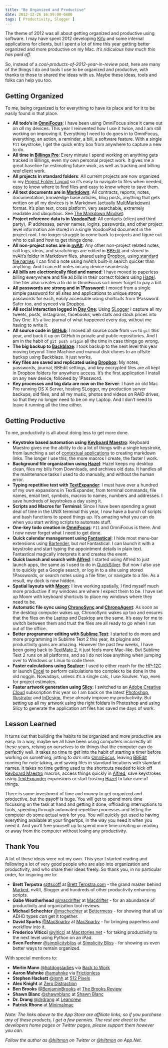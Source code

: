 ```yaml
---
title: "Be Organized and Productive"
date: 2012-12-26 16:59:00-0400
tags: [ Productivity, Slogger ]
---
```


The theme of 2012 was all about getting organized and productive using software. I may have spent 2012 developing [Kifu](http://www.kifuapp.com) and some internal applications for clients, but I spent a lot of time this year getting better organized and more productive on my Mac. *It’s ridiculous how much this has paid off.*

So, instead of a *cool-products-of-2012-year-in-review* post, here are many of the things I do and tools I use to be organized and productive, with thanks to those to shared the ideas with us. Maybe these ideas, tools and folks can help you too.

## Getting Organized

To me, being organized is for everything to have its place and for it to be easily found in that place.

* **All todo’s in [OmniFocus](https://itunes.apple.com/us/app/omnifocus/id402835630?mt=12&uo=4&at=10l894)**: I have been using OmniFocus since it came out on *all* my devices. This year I reinvented how I use it twice, and I am still working on improving it. Everything I need to do goes in to OmniFocus, everything, an action, a reminder, a bill, a software feature. With a single `F11` keystroke, I get the quick entry box from anywhere to capture a new to do.
* **All time in [Billings Pro](https://itunes.apple.com/us/app/billings-pro/id434514810?mt=12&uo=4&at=10l894)**: Every minute I spend working on anything gets tracked in Billings, even my own personal project work. It gives me a great baseline for estimating future work, as well as tracking and billing *real* client work.
* **All projects in standard folders**: All current projects are now organized in my [Project Folder Layout](https://hiltmon.com/blog/2012/06/30/project-folder-layout/) so it’s easy to navigate to files when needed, easy to know where to find files and easy to know where to save them.
* **All text documents are in [Markdown](http://daringfireball.net/projects/markdown/)**: All contracts, reports, notes, documentation, knowledge base articles, blog posts, anything that gets written on all my devices is in Markdown (actually [MultiMarkdown](http://fletcherpenney.net/multimarkdown/)) format. It’s plan text, cross platform, very searchable, extremely readable and ubiquitous. See [The Markdown Mindset](https://hiltmon.com/blog/2012/02/20/the-markdown-mindset/).
* **Project reference data is in [VoodooPad](https://itunes.apple.com/us/app/voodoopad-5/id514489722?mt=12&uo=4&at=10l894)**: All contacts (client and third party), IP addresses, server names, logins, passwords, and other project level information are stored in a single VoodooPad document in the project root. I no longer struggle to come back to projects and figure out who to call and how to get things done.
* **All non-project notes are in [nvAlt](http://brettterpstra.com/project/nvalt/)**: Any other non-project related notes, call logs, ideas, and scratchings are edited in [BBEdit](https://itunes.apple.com/us/app/bbedit/id404009241?mt=12&uo=4&at=10l894) and stored in nvAlt’s folder in Markdown files, shared using [Dropbox](https://www.dropbox.com), using [standard file names](https://hiltmon.com/blog/2012/04/15/text-notes-going-electronic/). I can find a note using nvAlt’s built-in search quicker than anything. And I can edit notes on any device seamlessly.
* **All bills are electronically filed and named**: I have moved to paperless billing everywhere and file all bills in their correct folders using [Hazel](http://www.noodlesoft.com/hazel.php). The filer also creates a to do in OmniFocus so I never forget to pay a bill.
* **All passwords are strong and in [1Password](https://itunes.apple.com/us/app/1password-password-manager/id443987910?mt=12&uo=4&at=10l894)**: I moved from a single simple password for all sites and applications to unique strong passwords for each, easily accessible using shortcuts from 1Password. Safer too, and synced via [Dropbox](https://www.dropbox.com).
* **All social interaction logged in [Day One](https://itunes.apple.com/us/app/day-one/id422304217?mt=12&uo=4&at=10l894)**: Using [SLogger](http://ttscoff.github.com/Slogger/) I capture all my tweets, posts, instagrams, facebooks, web stats and stock prices into Day One. It’s a live journal of what happened every day, without me having to write it.
* **All source code in [GitHub](https://github.com)**: I moved all source code from `svn` to `git` this year, and back it up on GitHub in private and public repositories. And I am in the habit of `git push origin` all the time in case things go wrong.
* **The big backup to [Backblaze](http://www.backblaze.com)**: I took backup to the next level this year moving beyond Time Machine and manual disk clones to an offsite backup using Backblaze. It just works.
* **Key files are saved and replicated using [Dropbox](https://www.dropbox.com)**: My notes, passwords, journal, BBEdit settings, and key encrypted files are all kept in Dropbox folders for anywhere access. It’s the first application I install on any new device, followed by 1Password.
* **Key processes and big data are now on the Server**: I have an old Mac Pro running OS X Server, hosting SLogger, my production server backups, old files, and all my music, photos and videos on RAID drives, so that they no longer need to be on my Laptop. And I don’t need to leave it running all the time either.

## Getting Productive

To me, productivity is all about doing less to get more done.

* **Keystroke based automation using [Keyboard Maestro](http://www.keyboardmaestro.com/main/)**: Keyboard Maestro gives me the ability to do a lot of things with a single keystroke, from launching a set of [contextual applications](https://hiltmon.com/blog/2012/04/26/application-context-packs/) to creating markdown links. The longer I use this, the more macros I create, the faster I work.
* **Background file organization using [Hazel](http://www.noodlesoft.com/hazel.php)**: Hazel keeps my desktop clean, files my bills from Downloads, and archives old data. It handles all the maintenance tasks I used to do manually, and without the human error.
* **Typing repetitive text with [TextExpander](https://itunes.apple.com/us/app/textexpander-for-mac/id405274824?mt=12&uo=4&at=10l894)**: I must have over a hundred of my own expansions in TextExpander, from terminal commands, file names, email text, symbols, macros to names, numbers and addresses. I save hundreds of keystrokes a day using it.
* **Scripts and Macros for Terminal**: Since I have been spending a great deal of time in the UNIX terminal this year, I now have a bunch of scripts and bash functions to speed things up. It’s amazing what you can do when you start writing scripts to automate stuff.
* **One-key todo creation in [OmniFocus](https://itunes.apple.com/us/app/omnifocus/id402835630?mt=12&uo=4&at=10l894)**: `F11` and OmniFocus is there. And I now never forget what I need to get done.
* **Quick calendar management using [Fantastical](https://itunes.apple.com/us/app/fantastical/id435003921?mt=12&uo=4&at=10l894)**: I hide most menu-bar extensions using [Bartender](http://www.macbartender.com), but *not* Fantastical. I can launch it with a keystroke and start typing the appointment details in plain text. Fantastical magically interprets it and creates the event.
* **Quick launch and search with [Alfred](https://itunes.apple.com/us/app/alfred/id405843582?mt=12&uo=4&at=10l894)**: I started using Alfred to just launch apps, the same as I used to do in [QuickSilver](http://qsapp.com). But now I also use it to quickly get a Google search, or log in to a site using stored 1Passwords, or search notes using a file filter, or navigate to a file. As a result, my dock is now hidden.
* **Spatial layouts with [Moom](http://manytricks.com/moom/)**: I love working spatially, I find myself much more productive if my windows are where I expect them to be. I have set up Moom with keyboard shortcuts to place my windows where they need to be.
* **Automatic file sync using [ChronoSync](http://www.econtechnologies.com/pages/cs/chrono_overview.html) and [ChronoAgent](http://www.econtechnologies.com/pages/ca/agent_overview.html)**: As soon as the desktop computer wakes up, ChronoSync wakes up too and ensures that the files on the Laptop and Desktop are the same. It’s easy for me to switch between them and trust the files are all ready to go when I run out of the office.
* **Better programmer editing with [Sublime Text](http://www.sublimetext.com)**: I started to do more and more programming in Sublime Text 2 this year, its plugins and productivity gains are amazing. However the past few weeks, I have been going back to [TextMate 2](https://github.com/textmate/textmate), it just feels more Mac-like. But Sublime Text 2 runs on all platforms, and so I do not lose anything when jumping over to Windows or Linux to code there.
* **Faster calculations using [Soulver](https://itunes.apple.com/us/app/soulver/id413965349?mt=12&uo=4&at=10l894)**: I used to either reach for the [HP-12C](http://en.wikipedia.org/wiki/HP-12C) or launch [Excel](http://office.microsoft.com/en-us/excel/) to perform calculations too complex to be done in the old noggin. Nowadays, unless it’s a single calc, I use Soulver. Yup, even for project estimates.
* **Faster artwork generation using [Slicy](https://itunes.apple.com/us/app/slicy/id512533449?mt=12&uo=4&at=10l894)**: I switched to an [Adobe Creative Cloud](http://www.adobe.com/products/creativecloud.html) subscription this year so I am back on the latest [Photoshop](http://www.adobe.com/products/photoshop.html), [Illustrator](http://www.adobe.com/products/illustrator.html) and [InDesign](http://www.adobe.com/products/indesign.html), these already improve my productivity. But setting up all my artwork using the right folders in Photoshop and using Slicy to generate the application art files has saved me days of work.

## Lesson Learned

It turns out that building the habits to be organized and more productive are easy. In a way, maybe we all have been using computers incorrectly all these years, relying on ourselves to do things that the computer can do perfectly well. It takes no time to get into the habit of starting a timer before working on something, jotting to do’s into [OmniFocus](https://itunes.apple.com/us/app/omnifocus/id402835630?mt=12&uo=4&at=10l894), leaving [BBEdit](https://itunes.apple.com/us/app/bbedit/id404009241?mt=12&uo=4&at=10l894) running for note taking, and saving files in standard locations with standard names. It takes no time getting used to the shortcuts needed to kick off [Keyboard Maestro](http://www.keyboardmaestro.com/main/) macros, access things quickly in [Alfred](https://itunes.apple.com/us/app/alfred/id405843582?mt=12&uo=4&at=10l894), save keystrokes using [TextExpander](https://itunes.apple.com/us/app/textexpander-for-mac/id405274824?mt=12&uo=4&at=10l894) expansions or start trusting [Hazel](http://www.noodlesoft.com/hazel.php) to take care of things.

There is some investment of time and money to get organized and productive, but the payoff is huge. You will get to spend more time focussing on the task at hand and getting it done, offloading interruptions to tools, speeding through automated repetitive processes and letting the computer do some actual work for you. You will quickly get used to having everything available at your fingertips, in the way you need it when you need it. And you’ll free yourself up to spend more time creating or reading or away from the computer without losing any productivity.

## Thank You

A lot of these ideas were not my own. This year I started reading and following a lot of very good people who are also into organization and productivity, and who share their ideas freely. So thank you, in no particular order, for inspiring me to:

* **Brett Terpstra** [@ttscoff](https://twitter.com/ttscoff) at [Brett Terpstra.com](http://brettterpstra.com) - the grand master behind [Marked](https://itunes.apple.com/us/app/marked/id448925439?mt=12&uo=4&at=10l894), nvAlt, Slogger and hundreds of other productivity enhancing scripts.
* **Gabe Weatherhead** [@macdrifter](https://twitter.com/macdrifter) at [Macdrifter](http://macdrifter.com) - for an abundance of productivity and organization tool reviews.
* **Michael Schechter** [@mschechter](https://twitter.com/mschechter) at [Bettermess](http://bettermess.com) - for showing that all us ADHD types *can* get it together.
* **David Sparks** [@MacSparky](https://twitter.com/MacSparky) at [MacSparky](http://macsparky.com) - for bringing paperless and workflow into it.
* **Frederico Viticci** [@viticci](https://twitter.com/viticci) at [Macstories.net](http://www.macstories.net) - for taking productivity to the next level using Python on an iPad.
* **Sven Fechner** [@simplicitybliss](https://twitter.com/simplicitybliss) at [Simplicity Bliss](http://simplicitybliss.com) - for showing us even better ways to remain organized.

With special mentions to:

* **Merlin Mann** [@hotdogsladies](https://twitter.com/hotdogsladies) via [Back to Work](http://5by5.tv/b2w)
* **Aaron Mahnke** [@amahnke](https://twitter.com/amahnke) via [Frictionless](http://getfrictionless.com)
* **Stephen Hackett** [@ismh](https://twitter.com/ismh) at [512 Pixels](http://512pixels.net)
* **Alex Knight** at [Zero Distraction](http://zerodistraction.com)
* **Ben Brooks** [@BenjaminBrooks](https://twitter.com/BenjaminBrooks) at [The Brooks Review](http://brooksreview.net)
* **Shawn Blanc** [@shawnblanc](https://twitter.com/shawnblanc) at [Shawn Blanc](http://shawnblanc.net)
* **Dr. Drang** [@drdrang](https://twitter.com/drdrang) at [Leancrew](http://www.leancrew.com/all-this/)
* **Patrick Rhone** at [Minimalmac](http://minimalmac.com)

*Note: The links above to the App Store are affiliate links, so if you purchase any of these products, I get a few pennies. The rest are direct to the developers home pages or Twitter pages, please support them however you can.*

*Follow the author as [@hiltmon](https://twitter.com/hiltmon) on Twitter or [@hiltmon](http://alpha.app.net/hiltmon) on App.Net.*
